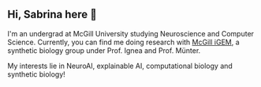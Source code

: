 ## Hi, Sabrina here 👋
I'm an undergrad at McGill University studying Neuroscience and Computer Science. Currently, you can find me doing research with [McGill iGEM](https://igem.org.mcgill.ca/), a synthetic biology group under Prof. Ignea and Prof. Münter.

My interests lie in NeuroAI, explainable AI, computational biology and synthetic biology!

<!--
**SabrinaDu7/SabrinaDu7** is a ✨ _special_ ✨ repository because its `README.md` (this file) appears on your GitHub profile.

Here are some ideas to get you started:

- 🔭 I’m currently working on ...
- 🌱 I’m currently learning ...
- 👯 I’m looking to collaborate on ...
- 🤔 I’m looking for help with ...
- 💬 Ask me about ...
- 📫 How to reach me: ...
- 😄 Pronouns: ...
- ⚡ Fun fact: ...
-->
